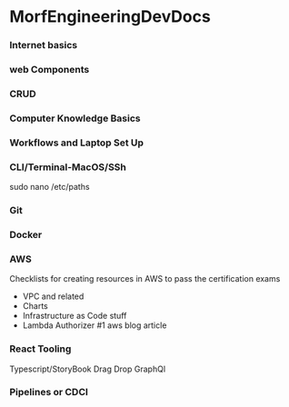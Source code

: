 # MorfEngineeringDevDocs

### Internet basics

### web Components

### CRUD

### Computer Knowledge Basics 

### Workflows and Laptop Set Up


### CLI/Terminal-MacOS/SSh
sudo nano /etc/paths 


### Git

### Docker

### AWS
Checklists for creating resources in AWS to pass the certification exams 
- VPC and related
- Charts
- Infrastructure as Code stuff
- Lambda Authorizer #1 aws blog article 

### React Tooling
Typescript/StoryBook
Drag Drop 
GraphQl

### Pipelines or CDCI
